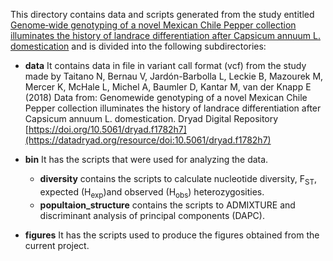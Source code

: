 This directory contains data and scripts generated from the study entitled [Genome‐wide genotyping of a novel Mexican Chile Pepper collection illuminates the history of landrace differentiation after Capsicum annuum L. domestication](https://onlinelibrary.wiley.com/doi/abs/10.1111/eva.12651) and is divided into the following subdirectories:

* **data**
It contains data in file in variant call format (vcf) from the study made by Taitano N, Bernau V, Jardón-Barbolla L, Leckie B, Mazourek M, Mercer K, McHale L, Michel A, Baumler D, Kantar M, van der Knapp E (2018) Data from: Genomewide genotyping of a novel Mexican Chile Pepper collection illuminates the history of landrace differentiation after Capsicum annuum L. domestication. Dryad Digital Repository [https://doi.org/10.5061/dryad.f1782h7](https://datadryad.org/resource/doi:10.5061/dryad.f1782h7)

* **bin**
It has the scripts that were used for analyzing the data. 

	*  **diversity** contains the scripts to calculate nucleotide diversity, F<sub>ST</sub>, expected (H<sub>exp</sub>)and observed (H<sub>obs</sub>) heterozygosities.
	* **popultaion_structure** contains the scripts to ADMIXTURE and  discriminant analysis of principal components (DAPC).
 
* **figures**
It has the scripts used to produce the figures obtained from the current project.  


